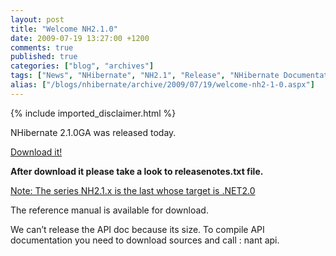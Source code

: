 ```yaml
---
layout: post
title: "Welcome NH2.1.0"
date: 2009-07-19 13:27:00 +1200
comments: true
published: true
categories: ["blog", "archives"]
tags: ["News", "NHibernate", "NH2.1", "Release", "NHibernate Documentation"]
alias: ["/blogs/nhibernate/archive/2009/07/19/welcome-nh2-1-0.aspx"]
---
```

<!-- more -->
{% include imported_disclaimer.html %}
<p>NHibernate 2.1.0GA was released today.</p>
<p><a target="_blank" href="http://sourceforge.net/projects/nhibernate/files/">Download it!</a></p>
<p><b>After download it please take a look to releasenotes.txt file.</b></p>
<p><span style="text-decoration: underline;">Note: The series NH2.1.x is the last whose target is .NET2.0</span></p>
<p>The reference manual is available for download.</p>
<p>We can&rsquo;t release the API doc because its size. To compile API documentation you need to download sources and call : nant api.</p>
